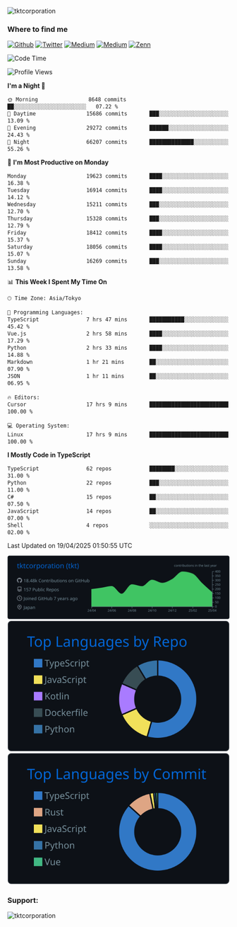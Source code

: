 <p align="left"> <img src="https://komarev.com/ghpvc/?username=tktcorporation&label=Profile%20views&color=0e75b6&style=flat" alt="tktcorporation" /> </p>

<h3>Where to find me</h3>
<p>
<a href="https://github.com/tktcorporation" target="_blank"><img alt="Github" src="https://img.shields.io/badge/GitHub-%2312100E.svg?&style=for-the-badge&logo=Github&logoColor=white" /></a>
<a href="https://twitter.com/tktcorporation" target="_blank"><img alt="Twitter" src="https://img.shields.io/badge/twitter-%231DA1F2.svg?&style=for-the-badge&logo=twitter&logoColor=white" /></a>
<a href="https://www.linkedin.com/in/tktcorporation" target="_blank"><img alt="Medium" src="https://img.shields.io/badge/linkdin-0a66c2.svg?&style=for-the-badge&logo=linkedin&logoColor=white" /></a>
<a href="https://qiita.com/tktcorporation" target="_blank"><img alt="Medium" src="https://img.shields.io/badge/qiita-55C500.svg?&style=for-the-badge&logo=qiita&logoColor=white" /></a>
<a href="https://zenn.dev/tktcorporation" target="_blank"><img alt="Zenn" src="https://img.shields.io/badge/Zenn-3EA8FF.svg?&style=for-the-badge&logo=Zenn&logoColor=white" /></a>
</p>
  
<!--START_SECTION:waka-->
![Code Time](http://img.shields.io/badge/Code%20Time-2%2C297%20hrs%2052%20mins-blue)

![Profile Views](http://img.shields.io/badge/Profile%20Views-0-blue)

**I'm a Night 🦉** 

```text
🌞 Morning                8648 commits        ██░░░░░░░░░░░░░░░░░░░░░░░   07.22 % 
🌆 Daytime                15686 commits       ███░░░░░░░░░░░░░░░░░░░░░░   13.09 % 
🌃 Evening                29272 commits       ██████░░░░░░░░░░░░░░░░░░░   24.43 % 
🌙 Night                  66207 commits       ██████████████░░░░░░░░░░░   55.26 % 
```
📅 **I'm Most Productive on Monday** 

```text
Monday                   19623 commits       ████░░░░░░░░░░░░░░░░░░░░░   16.38 % 
Tuesday                  16914 commits       ████░░░░░░░░░░░░░░░░░░░░░   14.12 % 
Wednesday                15211 commits       ███░░░░░░░░░░░░░░░░░░░░░░   12.70 % 
Thursday                 15328 commits       ███░░░░░░░░░░░░░░░░░░░░░░   12.79 % 
Friday                   18412 commits       ████░░░░░░░░░░░░░░░░░░░░░   15.37 % 
Saturday                 18056 commits       ████░░░░░░░░░░░░░░░░░░░░░   15.07 % 
Sunday                   16269 commits       ███░░░░░░░░░░░░░░░░░░░░░░   13.58 % 
```


📊 **This Week I Spent My Time On** 

```text
🕑︎ Time Zone: Asia/Tokyo

💬 Programming Languages: 
TypeScript               7 hrs 47 mins       ███████████░░░░░░░░░░░░░░   45.42 % 
Vue.js                   2 hrs 58 mins       ████░░░░░░░░░░░░░░░░░░░░░   17.29 % 
Python                   2 hrs 33 mins       ████░░░░░░░░░░░░░░░░░░░░░   14.88 % 
Markdown                 1 hr 21 mins        ██░░░░░░░░░░░░░░░░░░░░░░░   07.90 % 
JSON                     1 hr 11 mins        ██░░░░░░░░░░░░░░░░░░░░░░░   06.95 % 

🔥 Editors: 
Cursor                   17 hrs 9 mins       █████████████████████████   100.00 % 

💻 Operating System: 
Linux                    17 hrs 9 mins       █████████████████████████   100.00 % 
```

**I Mostly Code in TypeScript** 

```text
TypeScript               62 repos            ████████░░░░░░░░░░░░░░░░░   31.00 % 
Python                   22 repos            ███░░░░░░░░░░░░░░░░░░░░░░   11.00 % 
C#                       15 repos            ██░░░░░░░░░░░░░░░░░░░░░░░   07.50 % 
JavaScript               14 repos            ██░░░░░░░░░░░░░░░░░░░░░░░   07.00 % 
Shell                    4 repos             ░░░░░░░░░░░░░░░░░░░░░░░░░   02.00 % 
```




 Last Updated on 19/04/2025 01:50:55 UTC
<!--END_SECTION:waka-->

[![](https://raw.githubusercontent.com/tktcorporation/tktcorporation/master/profile-summary-card-output/github_dark/0-profile-details.svg)](https://github.com/vn7n24fzkq/github-profile-summary-cards)
[![](https://raw.githubusercontent.com/tktcorporation/tktcorporation/master/profile-summary-card-output/github_dark/1-repos-per-language.svg)](https://github.com/vn7n24fzkq/github-profile-summary-cards) [![](https://raw.githubusercontent.com/tktcorporation/tktcorporation/master/profile-summary-card-output/github_dark/2-most-commit-language.svg)](https://github.com/vn7n24fzkq/github-profile-summary-cards)

<h3 align="left">Support:</h3>
<p><a href="https://www.buymeacoffee.com/tktcorporation"> <img align="left" src="https://cdn.buymeacoffee.com/buttons/v2/default-yellow.png" height="50" width="210" alt="tktcorporation" /></a></p><br><br>
